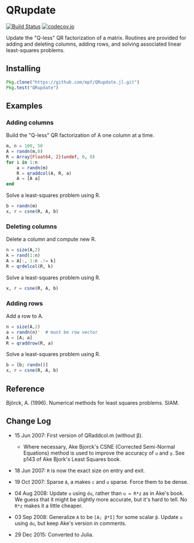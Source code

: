 # QRupdate

[![Build Status](https://travis-ci.org/mpf/QRupdate.jl.svg?branch=master)](https://travis-ci.org/mpf/QRupdate.jl)
[![codecov.io](https://codecov.io/github/mpf/QRupdate.jl/coverage.svg?branch=master)](https://codecov.io/github/mpf/QRupdate.jl?branch=master)

Update the "Q-less" QR factorization of a matrix. Routines are
provided for adding and deleting columns, adding rows, and solving
associated linear least-squares problems.

## Installing

```julia
Pkg.clone("https://github.com/mpf/QRupdate.jl.git")
Pkg.test("QRupdate")
```

## Examples

### Adding columns

Build the "Q-less" QR factorization of A one column at a time.

```julia
m, n = 100, 50
A = randn(m,0)
R = Array{Float64, 2}(undef, 0, 0)
for i in 1:n
    a = randn(m)
    R = qraddcol(A, R, a)
    A = [A a]
end
```

Solve a least-squares problem using R.

```julia
b = randn(m)
x, r = csne(R, A, b)
```

### Deleting columns

Delete a column and compute new R.

```julia
n = size(A,2)
k = rand(1:n)
A = A[:, 1:n .!= k]
R = qrdelcol(R, k)
```

Solve a least-squares problem using R.

```julia
x, r = csne(R, A, b)
```

### Adding rows

Add a row to A.

```julia
n = size(A,2)
a = randn(n)'  # must be row vector
A = [A; a]
R = qraddrow(R, a)
```

Solve a least-squares problem using R.

```julia
b = [b; randn()]
x, r = csne(R, A, b)
```

## Reference

Björck, A. (1996). Numerical methods for least squares problems. SIAM.

## Change Log

- 15 Jun 2007: First version of QRaddcol.m (without β).
    - Where necessary, Ake Bjorck's CSNE (Corrected Semi-Normal Equations) method is used to improve the accuracy of `u` and `γ`.  See p143 of Ake Bjork's Least Squares book.

- 18 Jun 2007: `R` is now the exact size on entry and exit.
- 19 Oct 2007: Sparse `A`, a makes `c` and `u` sparse. Force them to be dense.
- 04 Aug 2008: Update `u` using `du`, rather than `u = R*z` as in Ake's book.  We guess that it might be slightly more accurate, but it's hard to tell.  No `R*z` makes it a little cheaper.
- 03 Sep 2008: Generalize `A` to be `[A; β*I]` for some scalar `β`.  Update `u` using `du`, but keep Ake's version in comments.
- 29 Dec 2015: Converted to Julia.

